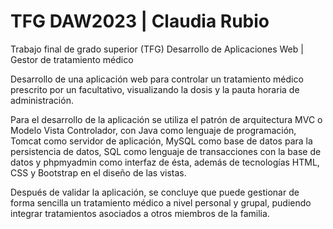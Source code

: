 # TFG DAW2023 | Claudia Rubio

Trabajo final de grado superior (TFG) Desarrollo de Aplicaciones Web | Gestor de tratamiento médico

Desarrollo de una aplicación web para controlar un tratamiento médico prescrito por un facultativo, visualizando la dosis y la pauta horaria de administración.

Para el desarrollo de la aplicación se utiliza el patrón de arquitectura MVC o Modelo Vista Controlador, con Java como lenguaje de programación, Tomcat como servidor de aplicación, MySQL como base de datos para la persistencia de datos, SQL como lenguaje de transacciones con la base de datos y phpmyadmin como interfaz de ésta, además de tecnologías HTML, CSS y Bootstrap en el diseño de las vistas.

Después de validar la aplicación, se concluye que puede gestionar de forma sencilla un tratamiento médico a nivel personal y grupal, pudiendo integrar tratamientos asociados a otros miembros de la familia. 

